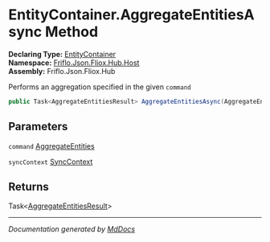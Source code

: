 ﻿<!--  
  <auto-generated>   
    The contents of this file were generated by a tool.  
    Changes to this file may be list if the file is regenerated  
  </auto-generated>   
-->

# EntityContainer.AggregateEntitiesAsync Method

**Declaring Type:** [EntityContainer](../index.md)  
**Namespace:** [Friflo.Json.Fliox.Hub.Host](../../index.md)  
**Assembly:** Friflo.Json.Fliox.Hub

Performs an aggregation specified in the given `command`

```csharp
public Task<AggregateEntitiesResult> AggregateEntitiesAsync(AggregateEntities command, SyncContext syncContext);
```

## Parameters

`command`  [AggregateEntities](../../../Protocol/Tasks/AggregateEntities/index.md)

`syncContext`  [SyncContext](../../SyncContext/index.md)

## Returns

Task\<[AggregateEntitiesResult](../../../Protocol/Tasks/AggregateEntitiesResult/index.md)\>

___

*Documentation generated by [MdDocs](https://github.com/ap0llo/mddocs)*
